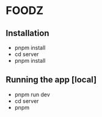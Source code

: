 # FOODZ

## Installation
* pnpm install
* cd server
* pnpm install

## Running the app [local]
* pnpm run dev
* cd server
* pnpm 
